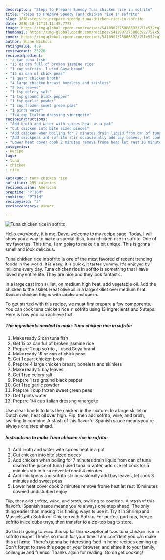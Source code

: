 ```yaml
---
description: "Steps to Prepare Speedy Tuna chicken rice in sofrito"
title: "Steps to Prepare Speedy Tuna chicken rice in sofrito"
slug: 3898-steps-to-prepare-speedy-tuna-chicken-rice-in-sofrito
date: 2020-10-11T11:11:45.777Z
image: https://img-global.cpcdn.com/recipes/5418907275886592/751x532cq70/tuna-chicken-rice-in-sofrito-recipe-main-photo.jpg
thumbnail: https://img-global.cpcdn.com/recipes/5418907275886592/751x532cq70/tuna-chicken-rice-in-sofrito-recipe-main-photo.jpg
cover: https://img-global.cpcdn.com/recipes/5418907275886592/751x532cq70/tuna-chicken-rice-in-sofrito-recipe-main-photo.jpg
author: Shane Nichols
ratingvalue: 4.9
reviewcount: 23220
recipeingredient:
- "2 can tuna fish"
- "15 oz can full of broken jasmine rice"
- "1 cup sofrito  I used Goya brand"
- "15 oz can of chick peas"
- "1 quart chicken broth"
- "4 large chicken breast boneless and skinless"
- "5 bay leaves"
- "1 tsp celery salt"
- "1 tsp ground black pepper"
- "1 tsp garlic powder"
- "1 cup frozen sweet green peas"
- "1 pints water"
- "1/4 cup Italian dressing vinergette"
recipeinstructions:
- "Add broth and water with spices heat in a pot"
- "Cut chicken into bite sized pieces"
- "Add chicken when boiling for 7 minutes drain liquid from can of tuna discard the juice of tuna I used tuna in water, add rice let cook for 5 minutes stir in tuna cover let cook 4 minutes"
- "Add chickpeas and sofrito stir occasionally add bay leaves, let cook 3 minutes add sweet peas"
- "Lower heat cover cook 2 minutes remove frome heat let rest 10 minutes covered undisturbed enjoy"
categories:
- Recipe
tags:
- tuna
- chicken
- rice

katakunci: tuna chicken rice 
nutrition: 295 calories
recipecuisine: American
preptime: "PT16M"
cooktime: "PT31M"
recipeyield: "3"
recipecategory: Dinner

---
```



![Tuna chicken rice in sofrito](https://img-global.cpcdn.com/recipes/5418907275886592/751x532cq70/tuna-chicken-rice-in-sofrito-recipe-main-photo.jpg)

Hello everybody, it is me, Dave, welcome to my recipe page. Today, I will show you a way to make a special dish, tuna chicken rice in sofrito. One of my favorites. This time, I am going to make it a bit unique. This is gonna smell and look delicious.

Tuna chicken rice in sofrito is one of the most favored of recent trending foods in the world. It is easy, it is quick, it tastes yummy. It's enjoyed by millions every day. Tuna chicken rice in sofrito is something that I have loved my entire life. They are nice and they look fantastic.

In a large cast iron skillet, on medium high heat, add vegetable oil. Add the chicken to the skillet. Heat olive oil in a large skillet over medium heat. Season chicken thighs with adobo and cumin.


To get started with this recipe, we must first prepare a few components. You can cook tuna chicken rice in sofrito using 13 ingredients and 5 steps. Here is how you can achieve that.

<!--inarticleads1-->

##### The ingredients needed to make Tuna chicken rice in sofrito:

1. Make ready 2 can tuna fish
1. Get 15 oz can full of broken jasmine rice
1. Prepare 1 cup sofrito , I used Goya brand
1. Make ready 15 oz can of chick peas
1. Get 1 quart chicken broth
1. Prepare 4 large chicken breast, boneless and skinless
1. Make ready 5 bay leaves
1. Get 1 tsp celery salt
1. Prepare 1 tsp ground black pepper
1. Get 1 tsp garlic powder
1. Prepare 1 cup frozen sweet green peas
1. Get 1 pints water
1. Prepare 1/4 cup Italian dressing vinergette


Use clean hands to toss the chicken in the mixture. In a large skillet or Dutch oven, heat oil over high. Flip, then add sofrito, wine, and broth, swirling to combine. A stash of this flavorful Spanish sauce means you&#39;re always one step ahead. 

<!--inarticleads2-->

##### Instructions to make Tuna chicken rice in sofrito:

1. Add broth and water with spices heat in a pot
1. Cut chicken into bite sized pieces
1. Add chicken when boiling for 7 minutes drain liquid from can of tuna discard the juice of tuna I used tuna in water, add rice let cook for 5 minutes stir in tuna cover let cook 4 minutes
1. Add chickpeas and sofrito stir occasionally add bay leaves, let cook 3 minutes add sweet peas
1. Lower heat cover cook 2 minutes remove frome heat let rest 10 minutes covered undisturbed enjoy


Flip, then add sofrito, wine, and broth, swirling to combine. A stash of this flavorful Spanish sauce means you&#39;re always one step ahead. The only thing easier than making it is finding ways to use it. Try it in Shrimp and Mussels with Sofrito or Chicken with Sofrito. For perfect portions, freeze sofrito in ice cube trays, then transfer to a zip-top bag to store. 

So that is going to wrap this up for this exceptional food tuna chicken rice in sofrito recipe. Thanks so much for your time. I am confident you can make this at home. There's gonna be interesting food in home recipes coming up. Don't forget to save this page on your browser, and share it to your family, colleague and friends. Thanks again for reading. Go on get cooking!
